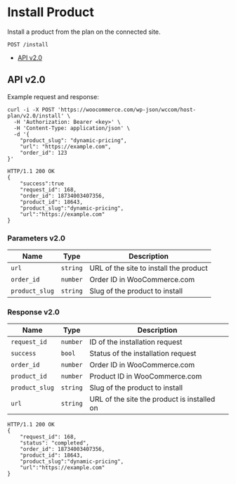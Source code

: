# Install Product

Install a product from the plan on the connected site.

```
POST /install
```

- [API v2.0](#api-v20)

## API v2.0

Example request and response:

```
curl -i -X POST 'https://woocommerce.com/wp-json/wccom/host-plan/v2.0/install' \
  -H 'Authorization: Bearer <key>' \
  -H 'Content-Type: application/json' \
  -d '{
    "product_slug": "dynamic-pricing",
    "url": "https://example.com",
    "order_id": 123
}'

HTTP/1.1 200 OK
{
    "success":true
    "request_id": 168,
    "order_id": 18734003407356,
    "product_id": 18643,
    "product_slug":"dynamic-pricing",
    "url":"https://example.com"
}
```

### Parameters v2.0

| Name           | Type     | Description                            |
|----------------|----------|----------------------------------------|
| `url`          | `string` | URL of the site to install the product |
| `order_id`     | `number` | Order ID in WooCommerce.com            |
| `product_slug` | `string` | Slug of the product to install         |


### Response v2.0

| Name           | Type     | Description                              |
|----------------|----------|------------------------------------------|
| `request_id`   | `number` | ID of the installation request            |
| `success`      | `bool`   | Status of the installation request       |
| `order_id`     | `number` | Order ID in WooCommerce.com              |
| `product_id`   | `number` | Product ID in WooCommerce.com            |
| `product_slug` | `string` | Slug of the product to install           |
| `url`          | `string` | URL of the site the product is installed on |

```
HTTP/1.1 200 OK
{
    "request_id": 168,
    "status": "completed",
    "order_id": 18734003407356,
    "product_id": 18643,
    "product_slug":"dynamic-pricing",
    "url":"https://example.com"
}
```

